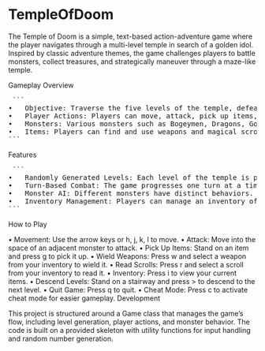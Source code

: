 # TempleOfDoom
The Temple of Doom is a simple, text-based action-adventure game where the player navigates through a multi-level temple in search of a golden idol. Inspired by classic adventure themes, the game challenges players to battle monsters, collect treasures, and strategically maneuver through a maze-like temple.

Gameplay Overview

<pre> ```
•	Objective: Traverse the five levels of the temple, defeat monsters, collect items, and locate the golden idol to win the game.
•	Player Actions: Players can move, attack, pick up items, wield weapons, read scrolls, and descend deeper into the temple using a set of keyboard commands.
•	Monsters: Various monsters such as Bogeymen, Dragons, Goblins, and Snakewomen inhabit the temple. Each monster type has unique behaviors and attack strategies.
•	Items: Players can find and use weapons and magical scrolls that enhance their abilities, such as improving armor, strength, and health.
``` </pre>

Features

<pre> ```
•	Randomly Generated Levels: Each level of the temple is procedurally generated, ensuring a unique experience with every game.
•	Turn-Based Combat: The game progresses one turn at a time, allowing players to strategize their moves against the various monsters.
•	Monster AI: Different monsters have distinct behaviors. For instance, Goblins use a recursive pathfinding algorithm to optimally chase the player, while Dragons guard their treasure and occasionally regain health.
•	Inventory Management: Players can manage an inventory of up to 25 items, including weapons and scrolls. Certain items, like the golden idol, end the game upon collection.
``` </pre>
  
How to Play

•	Movement: Use the arrow keys or h, j, k, l to move.
•	Attack: Move into the space of an adjacent monster to attack.
•	Pick Up Items: Stand on an item and press g to pick it up.
•	Wield Weapons: Press w and select a weapon from your inventory to wield it.
•	Read Scrolls: Press r and select a scroll from your inventory to read it.
•	Inventory: Press i to view your current items.
•	Descend Levels: Stand on a stairway and press > to descend to the next level.
•	Quit Game: Press q to quit.
•	Cheat Mode: Press c to activate cheat mode for easier gameplay.
Development

This project is structured around a Game class that manages the game’s flow, including level generation, player actions, and monster behavior. The code is built on a provided skeleton with utility functions for input handling and random number generation.
